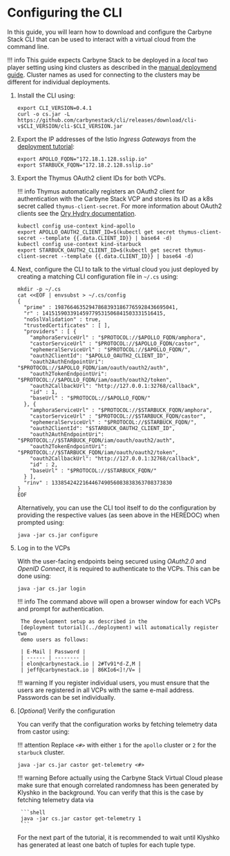 # Configuring the CLI

In this guide, you will learn how to download and configure the Carbyne Stack
CLI that can be used to interact with a virtual cloud from the command line.

!!! info
    This guide expects Carbyne Stack to be deployed in a _local_ two player
    setting using kind clusters as described in the
    [manual deploymend guide](../deployment/manual). Cluster names as used for
    connecting to the clusters may be different for individual deployments.

1. Install the CLI using:

    ```shell
    export CLI_VERSION=0.4.1
    curl -o cs.jar -L https://github.com/carbynestack/cli/releases/download/cli-v$CLI_VERSION/cli-$CLI_VERSION.jar
    ```

1. Export the IP addresses of the Istio _Ingress Gateways_ from the
   [deployment tutorial](../deployment):

    ```shell
    export APOLLO_FQDN="172.18.1.128.sslip.io"
    export STARBUCK_FQDN="172.18.2.128.sslip.io"
    ```

1. Export the Thymus OAuth2 client IDs for both VCPs.

    !!! info
        Thymus automatically registers an OAuth2 client for authentication with
        the Carbyne Stack VCP and stores its ID as a k8s secret called
        `thymus-client-secret`. For more information about OAuth2 clients see the
        [Ory Hydry documentation](https://www.ory.sh/docs/hydra/guides/oauth2-clients).

    ```shell
    kubectl config use-context kind-apollo
    export APOLLO_OAUTH2_CLIENT_ID=$(kubectl get secret thymus-client-secret --template {{.data.CLIENT_ID}} | base64 -d)
    kubectl config use-context kind-starbuck
    export STARBUCK_OAUTH2_CLIENT_ID=$(kubectl get secret thymus-client-secret --template {{.data.CLIENT_ID}} | base64 -d)
    ```

1. Next, configure the CLI to talk to the virtual cloud you just deployed by
   creating a matching CLI configuration file in `~/.cs` using:

    ```shell
    mkdir -p ~/.cs
    cat <<EOF | envsubst > ~/.cs/config
    {
      "prime" : 198766463529478683931867765928436695041,
      "r" : 141515903391459779531506841503331516415,
      "noSslValidation" : true,
      "trustedCertificates" : [ ],
      "providers" : [ {
        "amphoraServiceUrl" : "$PROTOCOL://$APOLLO_FQDN/amphora",
        "castorServiceUrl" : "$PROTOCOL://$APOLLO_FQDN/castor",
        "ephemeralServiceUrl" : "$PROTOCOL://$APOLLO_FQDN/",
        "oauth2ClientId": "$APOLLO_OAUTH2_CLIENT_ID",
        "oauth2AuthEndpointUri": "$PROTOCOL://$APOLLO_FQDN/iam/oauth/oauth2/auth",
        "oauth2TokenEndpointUri": "$PROTOCOL://$APOLLO_FQDN/iam/oauth/oauth2/token",
        "oauth2CallbackUrl": "http://127.0.0.1:32768/callback",
        "id" : 1,
        "baseUrl" : "$PROTOCOL://$APOLLO_FQDN/"
      }, {
        "amphoraServiceUrl" : "$PROTOCOL://$STARBUCK_FQDN/amphora",
        "castorServiceUrl" : "$PROTOCOL://$STARBUCK_FQDN/castor",
        "ephemeralServiceUrl" : "$PROTOCOL://$STARBUCK_FQDN/",
        "oauth2ClientId": "$STARBUCK_OAUTH2_CLIENT_ID",
        "oauth2AuthEndpointUri": "$PROTOCOL://$STARBUCK_FQDN/iam/oauth/oauth2/auth",
        "oauth2TokenEndpointUri": "$PROTOCOL://$STARBUCK_FQDN/iam/oauth/oauth2/token",
        "oauth2CallbackUrl": "http://127.0.0.1:32768/callback",
        "id" : 2,
        "baseUrl" : "$PROTOCOL://$STARBUCK_FQDN/"
      } ],
      "rinv" : 133854242216446749056083838363708373830
    }
    EOF
    ```

    Alternatively, you can use the CLI tool itself to do the configuration by
    providing the respective values (as seen above in the HEREDOC) when prompted
    using:

    ```shell
    java -jar cs.jar configure
    ```

1. Log in to the VCPs

    With the user-facing endpoints being secured using _OAuth2.0_ and _OpenID
    Connect_, it is required to authenticate to the VCPs. This can be done
    using:

    ```shell
    java -jar cs.jar login
    ```

    !!! info
        The command above will open a browser window for each VCPs and prompt for
        authentication.

        The development setup as described in the 
        [deployment tutorial](../deployment) will automatically register two 
        demo users as follows:
        
        | E-Mail | Password |
        | ------ | -------- |
        | elon@carbynestack.io | 2#Tv91*d-Z,M |
        | jeff@carbynestack.io | 86KIo6<]!/V= |

    !!! warning
        If you register individual users, you must ensure that the users are
        registered in all VCPs with the same e-mail address. Passwords can be
        set individually.

1. [_Optional_] Verify the configuration

    You can verify that the configuration works by fetching telemetry data from
    castor using:

    !!! attention
        Replace `<#>` with either `1` for the `apollo` cluster or `2` for the
        `starbuck` cluster.

    ```shell
    java -jar cs.jar castor get-telemetry <#>
    ```

    !!! warning
        Before actually using the Carbyne Stack Virtual Cloud please make sure
        that enough correlated randomness has been generated by Klyshko in the
        background. You can verify that this is the case by fetching telemetry
        data via

        ```shell
        java -jar cs.jar castor get-telemetry 1
        ```

    For the next part of the tutorial, it is recommended to wait until
    Klyshko has generated at least one batch of tuples for each tuple type.

